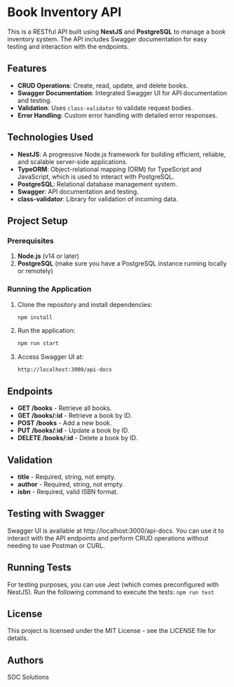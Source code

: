 # Book Inventory API

This is a RESTful API built using **NestJS** and **PostgreSQL** to manage a book inventory system. The API includes Swagger documentation for easy testing and interaction with the endpoints.


## Features

- **CRUD Operations**: Create, read, update, and delete books.
- **Swagger Documentation**: Integrated Swagger UI for API documentation and testing.
- **Validation**: Uses `class-validator` to validate request bodies.
- **Error Handling**: Custom error handling with detailed error responses.

## Technologies Used

- **NestJS**: A progressive Node.js framework for building efficient, reliable, and scalable server-side applications.
- **TypeORM**: Object-relational mapping (ORM) for TypeScript and JavaScript, which is used to interact with PostgreSQL.
- **PostgreSQL**: Relational database management system.
- **Swagger**: API documentation and testing.
- **class-validator**: Library for validation of incoming data.

## Project Setup

### Prerequisites

1. **Node.js** (v14 or later)
2. **PostgreSQL** (make sure you have a PostgreSQL instance running locally or remotely)

### Running the Application

1. Clone the repository and install dependencies:
    ```bash
    npm install
    ```

2. Run the application:
    ```bash
    npm run start
    ```

3. Access Swagger UI at:
    ```
    http://localhost:3000/api-docs
    ```

## Endpoints

- **GET /books** - Retrieve all books.
- **GET /books/:id** - Retrieve a book by ID.
- **POST /books** - Add a new book.
- **PUT /books/:id** - Update a book by ID.
- **DELETE /books/:id** - Delete a book by ID.



## Validation

- **title** - Required, string, not empty.
- **author** - Required, string, not empty.
- **isbn** - Required, valid ISBN format.

## Testing with Swagger
Swagger UI is available at http://localhost:3000/api-docs. You can use it to interact with the API endpoints and perform CRUD operations without needing to use Postman or CURL.

## Running Tests
For testing purposes, you can use Jest (which comes preconfigured with NestJS). Run the following command to execute the tests:
    ```
   npm run test
    ```


## License
This project is licensed under the MIT License - see the LICENSE file for details.

## Authors
SOC Solutions